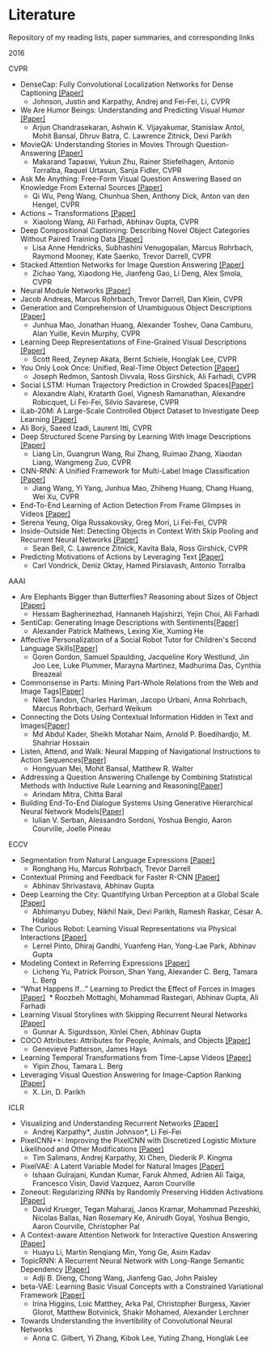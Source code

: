 # Literature
Repository of my reading lists, paper summaries, and corresponding links

2016

CVPR
* DenseCap: Fully Convolutional Localization Networks for Dense Captioning [[Paper]](http://cs.stanford.edu/people/karpathy/densecap.pdf)
  * Johnson, Justin and Karpathy, Andrej and Fei-Fei, Li, CVPR
* We Are Humor Beings: Understanding and Predicting Visual Humor [[Paper]](https://arxiv.org/abs/1512.04407)
  * Arjun Chandrasekaran, Ashwin K. Vijayakumar, Stanislaw Antol, Mohit Bansal, Dhruv Batra, C. Lawrence Zitnick, Devi Parikh
* MovieQA: Understanding Stories in Movies Through Question-Answering [[Paper]](http://movieqa.cs.toronto.edu/static/files/CVPR2016_MovieQA.pdf)
  * Makarand Tapaswi, Yukun Zhu, Rainer Stiefelhagen, Antonio Torralba, Raquel Urtasun, Sanja Fidler, CVPR
* Ask Me Anything: Free-Form Visual Question Answering Based on Knowledge From External Sources [[Paper]](https://arxiv.org/abs/1511.06973)
  * Qi Wu, Peng Wang, Chunhua Shen, Anthony Dick, Anton van den Hengel, CVPR
* Actions ~ Transformations [[Paper]](https://arxiv.org/abs/1512.00795)
  * Xiaolong Wang, Ali Farhadi, Abhinav Gupta, CVPR
* Deep Compositional Captioning: Describing Novel Object Categories Without Paired Training Data [[Paper]](https://arxiv.org/abs/1511.05284)
  * Lisa Anne Hendricks, Subhashini Venugopalan, Marcus Rohrbach, Raymond Mooney, Kate Saenko, Trevor Darrell, CVPR
* Stacked Attention Networks for Image Question Answering [[Paper]](https://arxiv.org/abs/1511.02274)
  * Zichao Yang, Xiaodong He, Jianfeng Gao, Li Deng, Alex Smola, CVPR
*  Neural Module Networks [[Paper]](https://arxiv.org/abs/1511.02799)
  * Jacob Andreas, Marcus Rohrbach, Trevor Darrell, Dan Klein, CVPR
* Generation and Comprehension of Unambiguous Object Descriptions [[Paper]](https://arxiv.org/abs/1511.02283)
  * Junhua Mao, Jonathan Huang, Alexander Toshev, Oana Camburu, Alan Yuille, Kevin Murphy, CVPR
* Learning Deep Representations of Fine-Grained Visual Descriptions [[Paper]](https://arxiv.org/abs/1605.05395)
  * Scott Reed, Zeynep Akata, Bernt Schiele, Honglak Lee, CVPR
* You Only Look Once: Unified, Real-Time Object Detection [[Paper]](https://arxiv.org/abs/1506.02640)
  * Joseph Redmon, Santosh Divvala, Ross Girshick, Ali Farhadi, CVPR
* Social LSTM: Human Trajectory Prediction in Crowded Spaces[[Paper]](http://vision.stanford.edu/pdf/CVPR16_N_LSTM.pdf)
  * Alexandre Alahi, Kratarth Goel, Vignesh Ramanathan, Alexandre Robicquet, Li Fei-Fei, Silvio Savarese, CVPR
*  iLab-20M: A Large-Scale Controlled Object Dataset to Investigate Deep Learning [[Paper]](http://crcv.ucf.edu/papers/cvpr2016/Borji_CVPR2016.pdf)
  * Ali Borji, Saeed Izadi, Laurent Itti, CVPR
* Deep Structured Scene Parsing by Learning With Image Descriptions [[Paper]](https://arxiv.org/abs/1604.02271)
  * Liang Lin, Guangrun Wang, Rui Zhang, Ruimao Zhang, Xiaodan Liang, Wangmeng Zuo, CVPR
* CNN-RNN: A Unified Framework for Multi-Label Image Classification [[Paper]](https://arxiv.org/abs/1604.04573)
  * Jiang Wang, Yi Yang, Junhua Mao, Zhiheng Huang, Chang Huang, Wei Xu, CVPR
*  End-To-End Learning of Action Detection From Frame Glimpses in Videos [[Paper]](https://arxiv.org/abs/1511.06984)
  * Serena Yeung, Olga Russakovsky, Greg Mori, Li Fei-Fei, CVPR
* Inside-Outside Net: Detecting Objects in Context With Skip Pooling and Recurrent Neural Networks [[Paper]](https://arxiv.org/abs/1512.04143)
  * Sean Bell, C. Lawrence Zitnick, Kavita Bala, Ross Girshick, CVPR
* Predicting Motivations of Actions by Leveraging Text [[Paper]](http://web.mit.edu/vondrick/intention.pdf)
  * Carl Vondrick, Deniz Oktay, Hamed Pirsiavash, Antonio Torralba
  
AAAI  
* Are Elephants Bigger than Butterflies? Reasoning about Sizes of Object [[Paper]](http://www.aaai.org/ocs/index.php/AAAI/AAAI16/paper/view/12510/12114)
  * Hessam Bagherinezhad, Hannaneh Hajishirzi, Yejin Choi, Ali Farhadi 
* SentiCap: Generating Image Descriptions with Sentiments[[Paper]](http://www.aaai.org/ocs/index.php/AAAI/AAAI16/paper/view/12501/12132)
  * Alexander Patrick Mathews, Lexing Xie, Xuming He
* Affective Personalization of a Social Robot Tutor for Children's Second Language Skills[[Paper]](http://www.aaai.org/ocs/index.php/AAAI/AAAI16/paper/view/11759/12184)
  * Goren Gordon, Samuel Spaulding, Jacqueline Kory Westlund, Jin Joo Lee, Luke Plummer, Marayna Martinez, Madhurima Das, Cynthia Breazeal
* Commonsense in Parts: Mining Part-Whole Relations from the Web and Image Tags[[Paper]](http://www.aaai.org/ocs/index.php/AAAI/AAAI16/paper/view/12337/11590)
  * Niket Tandon, Charles Hariman, Jacopo Urbani, Anna Rohrbach, Marcus Rohrbach, Gerhard Weikum
* Connecting the Dots Using Contextual Information Hidden in Text and Images[[Paper]](http://www.aaai.org/ocs/index.php/AAAI/AAAI16/paper/view/11916/12225)
  * Md Abdul Kader, Sheikh Motahar Naim, Arnold P. Boedihardjo, M. Shahriar Hossain
* Listen, Attend, and Walk: Neural Mapping of Navigational Instructions to Action Sequences[[Paper]](http://www.aaai.org/ocs/index.php/AAAI/AAAI16/paper/view/12522/12021)
  * Hongyuan Mei, Mohit Bansal, Matthew R. Walter
* Addressing a Question Answering Challenge by Combining Statistical Methods with Inductive Rule Learning and Reasoning[[Paper]](http://www.aaai.org/ocs/index.php/AAAI/AAAI16/paper/view/12345/12022)
  * Arindam Mitra, Chitta Baral
* Building End-To-End Dialogue Systems Using Generative Hierarchical Neural Network Models[[Paper]](http://www.aaai.org/ocs/index.php/AAAI/AAAI16/paper/view/11957/12160)
  * Iulian V. Serban, Alessandro Sordoni, Yoshua Bengio, Aaron Courville, Joelle Pineau
  
  
ECCV 
* Segmentation from Natural Language Expressions [[Paper]](http://rd.springer.com/chapter/10.1007/978-3-319-46448-0_7)
  * Ronghang Hu, Marcus Rohrbach, Trevor Darrell
* Contextual Priming and Feedback for Faster R-CNN [[Paper]](http://rd.springer.com/chapter/10.1007/978-3-319-46448-0_20)
  * Abhinav Shrivastava, Abhinav Gupta 
* Deep Learning the City: Quantifying Urban Perception at a Global Scale [[Paper]](http://rd.springer.com/chapter/10.1007/978-3-319-46448-0_12)
  * Abhimanyu Dubey, Nikhil Naik, Devi Parikh, Ramesh Raskar, César A. Hidalgo 
* The Curious Robot: Learning Visual Representations via Physical Interactions [[Paper]](http://rd.springer.com/chapter/10.1007/978-3-319-46475-6_1)
  * Lerrel Pinto, Dhiraj Gandhi, Yuanfeng Han, Yong-Lae Park, Abhinav Gupta
* Modeling Context in Referring Expressions [[Paper]](http://rd.springer.com/chapter/10.1007/978-3-319-46475-6_5)
  * Licheng Yu, Patrick Poirson, Shan Yang, Alexander C. Berg, Tamara L. Berg
* “What Happens If...” Learning to Predict the Effect of Forces in Images  [[Paper]](http://rd.springer.com/chapter/10.1007/978-3-319-46493-0_17)
  * Roozbeh Mottaghi, Mohammad Rastegari, Abhinav Gupta, Ali Farhadi
* Learning Visual Storylines with Skipping Recurrent Neural Networks [[Paper]](http://rd.springer.com/chapter/10.1007/978-3-319-46454-1_5)
  * Gunnar A. Sigurdsson, Xinlei Chen, Abhinav Gupta
* COCO Attributes: Attributes for People, Animals, and Objects [[Paper]](http://rd.springer.com/chapter/10.1007/978-3-319-46466-4_6)
  * Genevieve Patterson, James Hays
* Learning Temporal Transformations from Time-Lapse Videos [[Paper]](http://rd.springer.com/chapter/10.1007/978-3-319-46484-8_16)
  * Yipin Zhou, Tamara L. Berg
* Leveraging Visual Question Answering for Image-Caption Ranking [[Paper]](https://arxiv.org/abs/1605.01379)
  *  X. Lin, D. Parikh

ICLR 
* Visualizing and Understanding Recurrent Networks [[Paper]](http://vision.stanford.edu/pdf/KarpathyICLR2016.pdf)
  * Andrej Karpathy*, Justin Johnson*, Li Fei-Fei
* PixelCNN++: Improving the PixelCNN with Discretized Logistic Mixture Likelihood and Other Modifications [[Paper]](https://openreview.net/pdf?id=BJrFC6ceg)
  * Tim Salimans, Andrej Karpathy, Xi Chen, Diederik P. Kingma
* PixelVAE: A Latent Variable Model for Natural Images [[Paper]](https://openreview.net/pdf?id=BJKYvt5lg)
  * Ishaan Gulrajani, Kundan Kumar, Faruk Ahmed, Adrien Ali Taiga, Francesco Visin, David Vazquez, Aaron Courville
* Zoneout: Regularizing RNNs by Randomly Preserving Hidden Activations [[Paper]](https://openreview.net/pdf?id=rJqBEPcxe)
   * David Krueger, Tegan Maharaj, Janos Kramar, Mohammad Pezeshki, Nicolas Ballas, Nan Rosemary Ke, Anirudh Goyal, Yoshua Bengio, Aaron Courville, Christopher Pal
* A Context-aware Attention Network for Interactive Question Answering [[Paper]](https://openreview.net/pdf?id=SkyQWDcex)
   * Huayu Li, Martin Renqiang Min, Yong Ge, Asim Kadav
* TopicRNN: A Recurrent Neural Network with Long-Range Semantic Dependency [[Paper]](https://openreview.net/pdf?id=rJbbOLcex)
  * Adji B. Dieng, Chong Wang, Jianfeng Gao, John Paisley
* beta-VAE: Learning Basic Visual Concepts with a Constrained Variational Framework [[Paper]](https://openreview.net/pdf?id=Sy2fzU9gl)
  * Irina Higgins, Loic Matthey, Arka Pal, Christopher Burgess, Xavier Glorot, Matthew Botvinick, Shakir Mohamed, Alexander Lerchner
*  Towards Understanding the Invertibility of Convolutional Neural Networks
   * Anna C. Gilbert, Yi Zhang, Kibok Lee, Yuting Zhang, Honglak Lee
